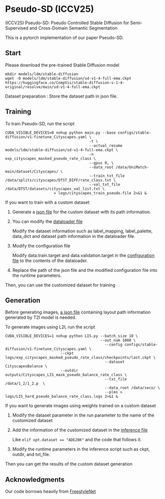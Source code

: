 # Pseudo-SD (ICCV25) 
(ICCV25) Pseudo-SD: Pseudo Controlled Stable Diffusion for Semi-Supervised and Cross-Domain Semantic Segmentation


This is a pytorch implementation of our paper Pseudo-SD.

## Start

Please download the pre-trained Stable Diffusion model
```
mkdir models/ldm/stable-diffusion
wget -O models/ldm/stable-diffusion/sd-v1-4-full-ema.ckpt https://huggingface.co/CompVis/stable-diffusion-v-1-4-original/resolve/main/sd-v1-4-full-ema.ckpt
```

Dataset preparation : Store the dataset path in json file.


## Training

To train Pseudo-SD, run the script [](./sample_Cityscapes_pseudo_balance_rate_clasee.sh)
```shell
CUDA_VISIBLE_DEVICES=0 nohup python main.py --base configs/stable-diffusion/v1-finetune_Cityscapes.yaml \
                                      -t \
                                      --actual_resume models/ldm/stable-diffusion/sd-v1-4-full-ema.ckpt \
                                      -n exp_cityscapes_masked_pseudo_rate_class \
                                      --gpus 0, \
                                      --data_root /data/UniMatch-main/dataset/Cityscapes/ \
                                      --train_txt_file /data/splits/cityscapes/DTST_DIFF/rate_class.txt \
                                      --val_txt_file /data/DTST/datasets/cityscapes_val_list.txt \
				      > logs/cityscapes_train_pseudo.file 2>&1 &
```
If you want to train with a custom dataset
1. Generate a [json file](./data/SECOND_train_0.8.json) for the custom dataset with its path information.
2. You can modify the [dataloader file](./ldm/data/SECOND.py)

    Modify the dataset information such as label_mapping, label_palette, data_dict and dataset path information in the dataloader file.
3. Modify the configuration file

    Modify data.train.target and data.validation.target in the [configuration file](./configs/stable-diffusion/v1-finetune_SECOND.yaml) to the contents of the dataloader.
4. Replace the path of the json file and the modified configuration file into the runtime parameters.

Then, you can use the customized dataset for training


## Generation

Before generating images, [a json file](./data/sample_4.json) containing layout path information generated by T2I model is needed.

To generate images using L2I, run the script [](./sample_SECOND_AB.sh)
```shell
CUDA_VISIBLE_DEVICES=1 nohup python LIS.py --batch_size 10 \
                                           --out_num 1000 \
                                             --config configs/stable-diffusion/v1-finetune_Cityscapes.yaml \
					     --ckpt logs/exp_cityscapes_masked_pseudo_rate_class/checkpoints/last.ckpt \
                                             --dataset CityscapesBalance \
					     --outdir outputs/Cityscapes_LIS_mask_pseudo_balance_rate_class \
                                             --txt_file /data/1_2/1_2.p  \
                                             --data_root /data/seco/ \
                                             --plms > logs/LIS_hard_pseudo_balance_rate_class.logs 2>&1 &
```

If you want to generate images using weights trained on a custom dataset
1. Modify the dataset parameter in the run parameter to the name of the customized dataset
2. Add the information of the customized dataset in the [inference file](./LIS_AB.py)

    Like `elif opt.dataset == "ADE20K"` and the code that follows it.
3. Modify the runtime parameters in the inference script such as ckpt, outdir, and txt_file.

Then you can get the results of the custom dataset generation


## Acknowledgments
Our code borrows heavily from [FreestyleNet](https://github.com/essunny310/FreestyleNet)

